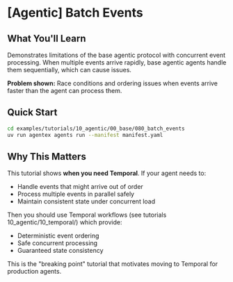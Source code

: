 # [Agentic] Batch Events

## What You'll Learn

Demonstrates limitations of the base agentic protocol with concurrent event processing. When multiple events arrive rapidly, base agentic agents handle them sequentially, which can cause issues.

**Problem shown:** Race conditions and ordering issues when events arrive faster than the agent can process them.

## Quick Start

```bash
cd examples/tutorials/10_agentic/00_base/080_batch_events
uv run agentex agents run --manifest manifest.yaml
```

## Why This Matters

This tutorial shows **when you need Temporal**. If your agent needs to:
- Handle events that might arrive out of order
- Process multiple events in parallel safely
- Maintain consistent state under concurrent load

Then you should use Temporal workflows (see tutorials 10_agentic/10_temporal/) which provide:
- Deterministic event ordering
- Safe concurrent processing
- Guaranteed state consistency

This is the "breaking point" tutorial that motivates moving to Temporal for production agents.
